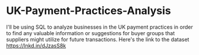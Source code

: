 # UK-Payment-Practices-Analysis
I'll be using SQL to analyze businesses in the UK payment practices in order to find any valuable information or suggestions for buyer groups that suppliers might utilize for future transactions.
Here's the link to the dataset https://lnkd.in/dJzasS8k
